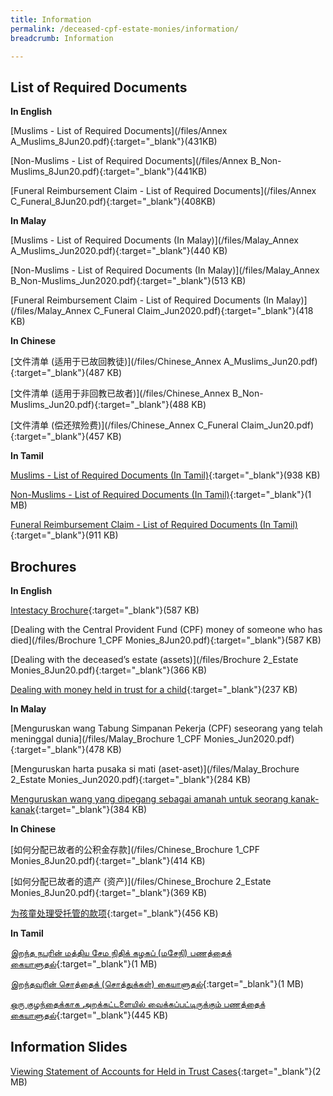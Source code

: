 ```yaml
---
title: Information
permalink: /deceased-cpf-estate-monies/information/
breadcrumb: Information

---
```


List of Required Documents
---

**In English**<br>

[Muslims - List of Required Documents](/files/Annex A_Muslims_8Jun20.pdf){:target="_blank"}(431KB)

[Non-Muslims - List of Required Documents](/files/Annex B_Non-Muslims_8Jun20.pdf){:target="_blank"}(441KB)

[Funeral Reimbursement Claim - List of Required Documents](/files/Annex C_Funeral_8Jun20.pdf){:target="_blank"}(408KB)

**In Malay**<br>

[Muslims - List of Required Documents (In Malay)](/files/Malay_Annex A_Muslims_Jun2020.pdf){:target="_blank"}(440 KB)

[Non-Muslims - List of Required Documents (In Malay)](/files/Malay_Annex B_Non-Muslims_Jun2020.pdf){:target="_blank"}(513 KB)

[Funeral Reimbursement Claim - List of Required Documents (In Malay)](/files/Malay_Annex C_Funeral Claim_Jun2020.pdf){:target="_blank"}(418 KB)

**In Chinese**<br>

[文件清单 (适用于已故回教徒)](/files/Chinese_Annex A_Muslims_Jun20.pdf){:target="_blank"}(487 KB)

[文件清单 (适用于非回教已故者)](/files/Chinese_Annex B_Non-Muslims_Jun20.pdf){:target="_blank"}(488 KB)

[文件清单 (偿还殡殓费)](/files/Chinese_Annex C_Funeral Claim_Jun20.pdf){:target="_blank"}(457 KB)

**In Tamil**<br>

[Muslims - List of Required Documents (In Tamil)](/files/TamilAnnexAMuslimsListofRequiredDocumentsFeb2020.pdf){:target="_blank"}(938 KB)

[Non-Muslims - List of Required Documents (In Tamil)](/files/TamilAnnexBNonMuslimsListofRequiredDocuments_Feb2020.pdf){:target="_blank"}(1 MB)

[Funeral Reimbursement Claim - List of Required Documents (In Tamil)](/files/Tamil_AnnexC_FuneralClaim_ListofRequiredDocuments_Feb2020.pdf){:target="_blank"}(911 KB)

Brochures
---

**In English**<br>

[Intestacy Brochure](/files/intestacybrochure.pdf){:target="_blank"}(587 KB)

[Dealing with the Central Provident Fund (CPF) money of someone who has died](/files/Brochure 1_CPF Monies_8Jun20.pdf){:target="_blank"}(587 KB)

[Dealing with the deceased’s estate (assets)](/files/Brochure 2_Estate Monies_8Jun20.pdf){:target="_blank"}(366 KB)

[Dealing with money held in trust for a child](/files/Bro3_Held-in-TrustCases_Feb2020.pdf){:target="_blank"}(237 KB)

**In Malay**<br>

[Menguruskan wang Tabung Simpanan Pekerja (CPF) seseorang yang telah meninggal dunia](/files/Malay_Brochure 1_CPF Monies_Jun2020.pdf){:target="_blank"}(478 KB)

[Menguruskan harta pusaka si mati (aset-aset)](/files/Malay_Brochure 2_Estate Monies_Jun2020.pdf){:target="_blank"}(284 KB)

[Menguruskan wang yang dipegang sebagai amanah untuk seorang kanak-kanak](/files/Malay_Brochure3_Held-in-TrustCases_Feb2020.pdf){:target="_blank"}(384 KB)

**In Chinese**<br>

[如何分配已故者的公积金存款](/files/Chinese_Brochure 1_CPF Monies_8Jun20.pdf){:target="_blank"}(414 KB)

[如何分配已故者的遗产 (资产)](/files/Chinese_Brochure 2_Estate Monies_8Jun20.pdf){:target="_blank"}(369 KB)

[为孩童处理受托管的款项](/files/Chinese_Brochure3_Held-in-TrustCases_Feb2020.pdf){:target="_blank"}(456 KB)

**In Tamil**<br>

[இறந்த நபரின் மத்திய சேம நிதிக் கழகப் (மசேநி) பணத்தைக் கையாளுதல்](/files/Tamil_Brochure1_CPFMonies_Feb2020.pdf){:target="_blank"}(1 MB)

[இறந்தவரின் சொத்தைக் (சொத்துக்கள்) கையாளுதல்](/files/Tamil_Brochure2_EstateMonies_Feb2020.pdf){:target="_blank"}(1 MB)

[ஒரு குழந்தைக்காக அறக்கட்டளையில் வைக்கப்பட்டிருக்கும் பணத்தைக் கையாளுதல்](/files/Tamil_Brochure3_Held-in-TrustCases_Feb2020.pdf){:target="_blank"}(445 KB)

Information Slides
---

[Viewing Statement of Accounts for Held in Trust Cases](/files/ViewingStatementofAccountsforHeldinTrustCases.pdf){:target="_blank"}(2 MB)

